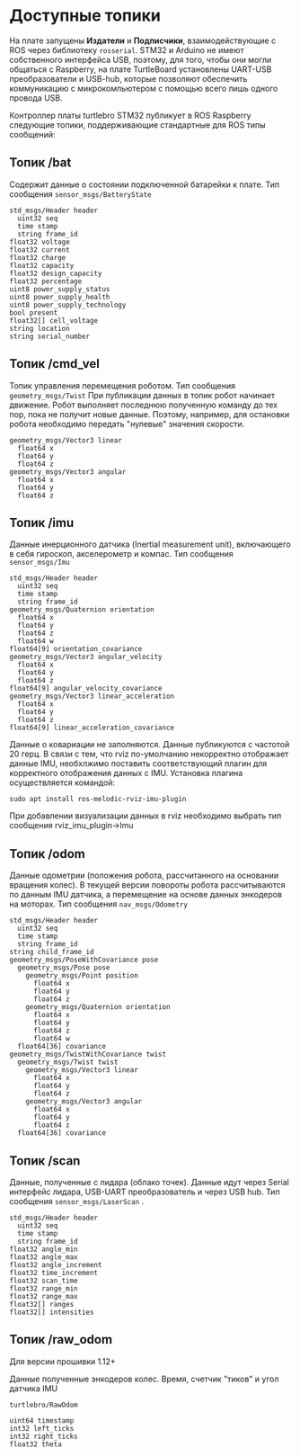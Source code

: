 # Доступные топики

На плате запущены **Издатели** и **Подписчики**, взаимодействующие с ROS через библиотеку `rosserial`. STM32 и Arduino не имеют собственного интерфейса USB, поэтому, для того, чтобы они могли общаться с Raspberry, на плате TurtleBoard установлены UART-USB преобразователи и USB-hub, которые позволяют обеспечить коммуникацию с микрокомпьютером с помощью всего лишь одного провода USB.

Контроллер платы turtlebro STM32 публикует в ROS Raspberry следующие топики, поддерживающие стандартные для ROS типы сообщений:

## Топик /bat

Содержит данные о состоянии подключенной батарейки к плате. Тип сообщения `sensor_msgs/BatteryState`

```text
std_msgs/Header header
  uint32 seq
  time stamp
  string frame_id
float32 voltage
float32 current
float32 charge
float32 capacity
float32 design_capacity
float32 percentage
uint8 power_supply_status
uint8 power_supply_health
uint8 power_supply_technology
bool present
float32[] cell_voltage
string location
string serial_number
```

## Топик /cmd\_vel

Топик управления перемещения роботом. Тип сообщения `geometry_msgs/Twist` При публикации данных в топик робот начинает движение. Робот выполняет последнюю полученную команду до тех пор, пока не получит новые данные. Поэтому, например, для остановки робота необходимо передать "нулевые" значения скорости.

```text
geometry_msgs/Vector3 linear
  float64 x
  float64 y
  float64 z
geometry_msgs/Vector3 angular
  float64 x
  float64 y
  float64 z
```

## Топик /imu

Данные инерционного датчика  \(Inertial measurement unit\), включающего в себя гироскоп, акселерометр и компас. Тип сообщения `sensor_msgs/Imu`

```text
std_msgs/Header header
  uint32 seq
  time stamp
  string frame_id
geometry_msgs/Quaternion orientation
  float64 x
  float64 y
  float64 z
  float64 w
float64[9] orientation_covariance
geometry_msgs/Vector3 angular_velocity
  float64 x
  float64 y
  float64 z
float64[9] angular_velocity_covariance
geometry_msgs/Vector3 linear_acceleration
  float64 x
  float64 y
  float64 z
float64[9] linear_acceleration_covariance
```

Данные о ковариации не заполняются. Данные публикуются с частотой 20 герц. В связи с тем, что rviz по-умолчанию некорректно отображает данные IMU, необхлжимо поставить соответствующий плагин для корректного отображения данных с IMU. Установка плагина осуществляется командой:

`sudo apt install ros-melodic-rviz-imu-plugin`

При добавлении визуализации данных в rviz необходимо выбрать тип сообщения rviz\_imu\_plugin-&gt;Imu

## Топик /odom

Данные одометрии \(положения робота, рассчитанного на основании вращения колес\). В текущей версии повороты робота рассчитываются по данным IMU датчика, а перемещение на основе данных энкодеров на моторах. Тип сообщения `nav_msgs/Odometry`

```text
std_msgs/Header header
  uint32 seq
  time stamp
  string frame_id
string child_frame_id
geometry_msgs/PoseWithCovariance pose
  geometry_msgs/Pose pose
    geometry_msgs/Point position
      float64 x
      float64 y
      float64 z
    geometry_msgs/Quaternion orientation
      float64 x
      float64 y
      float64 z
      float64 w
  float64[36] covariance
geometry_msgs/TwistWithCovariance twist
  geometry_msgs/Twist twist
    geometry_msgs/Vector3 linear
      float64 x
      float64 y
      float64 z
    geometry_msgs/Vector3 angular
      float64 x
      float64 y
      float64 z
  float64[36] covariance
```

## Топик /scan

Данные, полученные с лидара \(облако точек\). Данные идут через Serial интерфейс лидара, USB-UART преобразователь и через USB hub. Тип сообщения `sensor_msgs/LaserScan` .

```text
std_msgs/Header header
  uint32 seq
  time stamp
  string frame_id
float32 angle_min
float32 angle_max
float32 angle_increment
float32 time_increment
float32 scan_time
float32 range_min
float32 range_max
float32[] ranges
float32[] intensities
```

## Топик /raw\_odom

Для версии прошивки 1.12+

Данные полученные энкодеров колес. Время, счетчик "тиков" и угол датчика IMU

```text
turtlebro/RawOdom

uint64 timestamp
int32 left_ticks
int32 right_ticks
float32 theta
```

